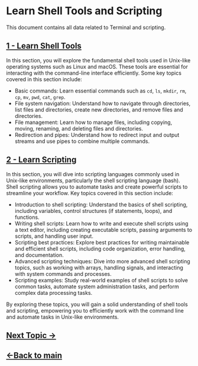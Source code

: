# Learn Shell Tools and Scripting

This document contains all data related to Terminal and scripting.

## [1 - Learn Shell Tools](./docs/Learn-Shell-Tools.md)

In this section, you will explore the fundamental shell tools used in Unix-like operating systems such as Linux and macOS. These tools are essential for interacting with the command-line interface efficiently. Some key topics covered in this section include:

- Basic commands: Learn essential commands such as `cd`, `ls`, `mkdir`, `rm`, `cp`, `mv`, `pwd`, `cat`, `grep`.
- File system navigation: Understand how to navigate through directories, list files and directories, create new directories, and remove files and directories.
- File management: Learn how to manage files, including copying, moving, renaming, and deleting files and directories.
- Redirection and pipes: Understand how to redirect input and output streams and use pipes to combine multiple commands.

## [2 - Learn Scripting](./docs/Learn-Scripting.md)

In this section, you will dive into scripting languages commonly used in Unix-like environments, particularly the shell scripting language (bash). Shell scripting allows you to automate tasks and create powerful scripts to streamline your workflow. Key topics covered in this section include:

- Introduction to shell scripting: Understand the basics of shell scripting, including variables, control structures (if statements, loops), and functions.
- Writing shell scripts: Learn how to write and execute shell scripts using a text editor, including creating executable scripts, passing arguments to scripts, and handling user input.
- Scripting best practices: Explore best practices for writing maintainable and efficient shell scripts, including code organization, error handling, and documentation.
- Advanced scripting techniques: Dive into more advanced shell scripting topics, such as working with arrays, handling signals, and interacting with system commands and processes.
- Scripting examples: Study real-world examples of shell scripts to solve common tasks, automate system administration tasks, and perform complex data processing tasks.

By exploring these topics, you will gain a solid understanding of shell tools and scripting, empowering you to efficiently work with the command line and automate tasks in Unix-like environments.

## [Next Topic →](<../Version Control (GIT)/README.md>)

## [←Back to main](../README.md)
